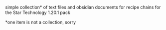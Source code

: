 simple collection\* of text files and obsidian documents for recipe chains for the Star Technology 1.20.1 pack

*one item is not a collection, sorry

